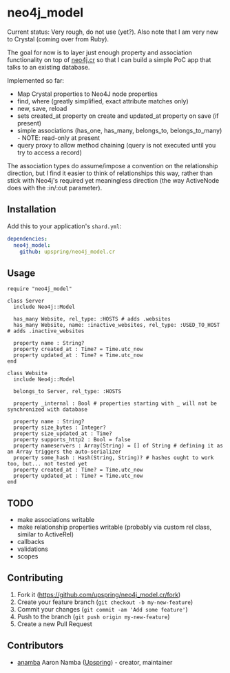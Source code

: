 # neo4j_model

Current status: Very rough, do not use (yet?). Also note that I am very new to Crystal (coming over from Ruby).

The goal for now is to layer just enough property and association functionality on top of [neo4j.cr](https://github.com/jgaskins/neo4j.cr) so that I can build a simple PoC app that talks to an existing database.

Implemented so far:

* Map Crystal properties to Neo4J node properties
* find, where (greatly simplified, exact attribute matches only)
* new, save, reload
* sets created_at property on create and updated_at property on save (if present)
* simple associations (has_one, has_many, belongs_to, belongs_to_many) - NOTE: read-only at present
* query proxy to allow method chaining (query is not executed until you try to access a record)

The association types do assume/impose a convention on the relationship direction, but I find it easier to think of relationships this way, rather than stick with Neo4j's required yet meaningless direction (the way ActiveNode does with the :in/:out parameter).

## Installation

Add this to your application's `shard.yml`:

```yaml
dependencies:
  neo4j_model:
    github: upspring/neo4j_model.cr
```

## Usage

```crystal
require "neo4j_model"

class Server
  include Neo4j::Model

  has_many Website, rel_type: :HOSTS # adds .websites
  has_many Website, name: :inactive_websites, rel_type: :USED_TO_HOST # adds .inactive_websites

  property name : String?
  property created_at : Time? = Time.utc_now
  property updated_at : Time? = Time.utc_now
end

class Website
  include Neo4j::Model

  belongs_to Server, rel_type: :HOSTS

  property _internal : Bool # properties starting with _ will not be synchronized with database

  property name : String?
  property size_bytes : Integer?
  property size_updated_at : Time?
  property supports_http2 : Bool = false
  property nameservers : Array(String) = [] of String # defining it as an Array triggers the auto-serializer
  property some_hash : Hash(String, String)? # hashes ought to work too, but... not tested yet
  property created_at : Time? = Time.utc_now
  property updated_at : Time? = Time.utc_now
end
```

## TODO

* make associations writable
* make relationship properties writable (probably via custom rel class, similar to ActiveRel)
* callbacks
* validations
* scopes

## Contributing

1. Fork it (<https://github.com/upspring/neo4j_model.cr/fork>)
2. Create your feature branch (`git checkout -b my-new-feature`)
3. Commit your changes (`git commit -am 'Add some feature'`)
4. Push to the branch (`git push origin my-new-feature`)
5. Create a new Pull Request

## Contributors

- [anamba](https://github.com/anamba) Aaron Namba ([Upspring](https://github.com/organizations/upspring)) - creator, maintainer
